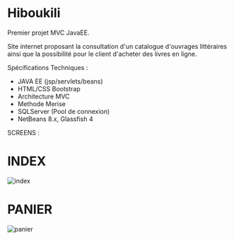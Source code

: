 # Hiboukili

Premier projet MVC JavaEE.

Site internet proposant la consultation d'un catalogue d'ouvrages littéraires ainsi que la possibilité
pour le client d'acheter des livres en ligne.

Spécifications Techniques :
- JAVA EE (jsp/servlets/beans)
- HTML/CSS Bootstrap
- Architecture MVC
- Methode Merise
- SQLServer (Pool de connexion)
- NetBeans 8.x, Glassfish 4

SCREENS :

# INDEX
![index](https://cloud.githubusercontent.com/assets/6882239/20300044/961aaa94-ab1d-11e6-9324-83a0d38060e9.png)

# PANIER
![panier](https://cloud.githubusercontent.com/assets/6882239/20300390/4ea0b044-ab1f-11e6-9de8-d2ed61615509.png)
